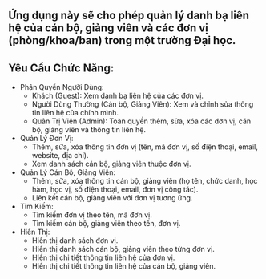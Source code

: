 ## Ứng dụng này sẽ cho phép quản lý danh bạ liên hệ của cán bộ, giảng viên và các đơn vị (phòng/khoa/ban) trong một trường Đại học.
## Yêu Cầu Chức Năng:
-	Phân Quyền Người Dùng: 
    +	Khách (Guest): Xem danh bạ liên hệ của các đơn vị.
    +	Người Dùng Thường (Cán bộ, Giảng Viên): Xem và chỉnh sửa thông tin liên hệ của chính mình.
    +	Quản Trị Viên (Admin): Toàn quyền thêm, sửa, xóa các đơn vị, cán bộ, giảng viên và thông tin liên hệ.
-	Quản Lý Đơn Vị: 
    +	Thêm, sửa, xóa thông tin đơn vị (tên, mã đơn vị, số điện thoại, email, website, địa chỉ).
    +	Xem danh sách cán bộ, giảng viên thuộc đơn vị.
-	Quản Lý Cán Bộ, Giảng Viên: 
    +	Thêm, sửa, xóa thông tin cán bộ, giảng viên (họ tên, chức danh, học hàm, học vị, số điện thoại, email, đơn vị công tác).
    +	Liên kết cán bộ, giảng viên với đơn vị tương ứng.
-	Tìm Kiếm: 
    +	Tìm kiếm đơn vị theo tên, mã đơn vị.
    +	Tìm kiếm cán bộ, giảng viên theo tên, đơn vị.
-	Hiển Thị: 
    +	Hiển thị danh sách đơn vị.
    +	Hiển thị danh sách cán bộ, giảng viên theo từng đơn vị.
    +	Hiển thị chi tiết thông tin liên hệ của đơn vị.
    +	Hiển thị chi tiết thông tin liên hệ của cán bộ, giảng viên.
